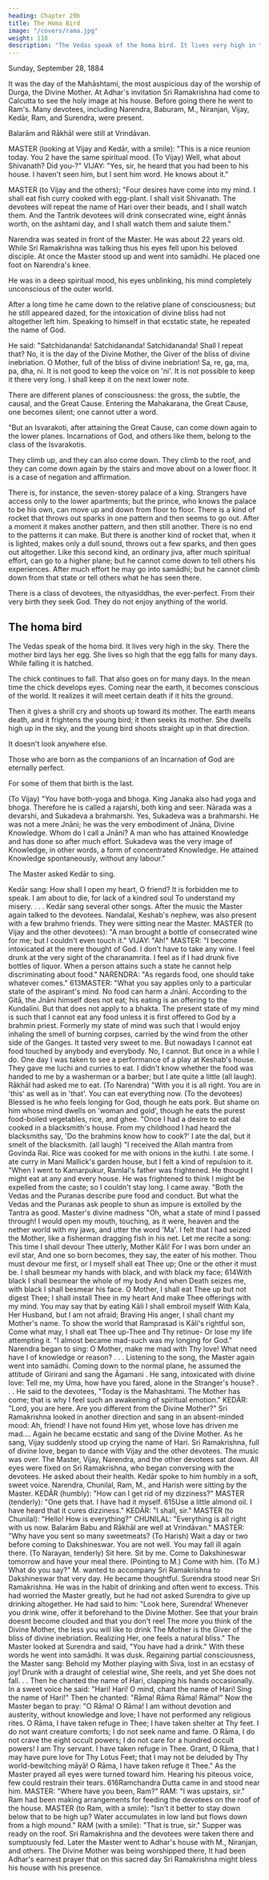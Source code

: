 ```yaml
---
heading: Chapter 29b
title: The Homa Bird
image: "/covers/rama.jpg"
weight: 118
description: "The Vedas speak of the homa bird. It lives very high in the sky. There the mother bird lays her egg. She lives so high that the egg falls for many days. While falling it is hatched"
---
```



Sunday, September 28, 1884

It was the day of the Mahāshtami, the most auspicious day of the worship of Durga, the Divine Mother. At Adhar's invitation Sri Ramakrishna had come to Calcutta to see the holy image at his house. Before going there he went to Ram's. Many devotees, including Narendra, Baburam, M., Niranjan, Vijay, Kedār, Ram, and Surendra, were present. 

Balarām and Rākhāl were still at Vrindāvan.

MASTER (looking at Vijay and Kedār, with a smile): "This is a nice reunion today. You 2 have the same spiritual mood. (To Vijay) Well, what about Shivanath? Did you-?"
VIJAY: "Yes, sir, he heard that you had been to his house. I haven't seen him, but I sent him word. He knows about it."

MASTER (to Vijay and the others); "Four desires have come into my mind. I shall eat fish curry cooked with egg-plant. I shall visit Shivanath. The devotees will repeat the name of Hari over their beads, and I shall watch them. And the Tantrik devotees will drink
consecrated wine, eight ānnās worth, on the ashtami day, and I shall watch them and
salute them."

Narendra was seated in front of the Master. He was about 22 years old. While Sri Ramakrishna was talking thus his eyes fell upon his beloved disciple. At once the
Master stood up and went into samādhi. He placed one foot on Narendra's knee. 

He was in a deep spiritual mood, his eyes unblinking, his mind completely unconscious of the
outer world. 

After a long time he came down to the relative plane of consciousness; but he still appeared dazed, for the intoxication of divine bliss had not altogether left him.
Speaking to himself in that ecstatic state, he repeated the name of God. 

He said: "Satchidananda! Satchidananda! Satchidananda! Shall I repeat that? No, it is the day of
the Divine Mother, the Giver of the bliss of divine inebriation. O Mother, full of the bliss
of divine inebriation! Sa, re, ga, ma, pa, dha, ni. It is not good to keep the voice on 'ni'.
It is not possible to keep it there very long. I shall keep it on the next lower note.

There are different planes of consciousness: the gross, the subtle, the causal, and the Great Cause. Entering the Mahakarana, the Great Cause, one becomes silent; one
cannot utter a word.

"But an Isvarakoti, after attaining the Great Cause, can come down again to the lower planes. Incarnations of God, and others like them, belong to the class of the Isvarakotis.

They climb up, and they can also come down. They climb to the roof, and they can come down again by the stairs and move about on a lower floor. It is a case of negation and affirmation. 

There is, for instance, the seven-storey palace of a king. Strangers have access only to the lower apartments; but the prince, who knows the palace to be his
own, can move up and down from floor to floor. There is a kind of rocket that throws out
sparks in one pattern and then seems to go out. After a moment it makes another pattern, and then still another. There is no end to the patterns it can make. But there is another kind of rocket that, when it is lighted, makes only a dull sound, throws out a few
sparks, and then goes out altogether. Like this second kind, an ordinary jiva, after much
spiritual effort, can go to a higher plane; but he cannot come down to tell others his
experiences. After much effort he may go into samādhi; but he cannot climb down from
that state or tell others what he has seen there.

There is a class of devotees, the nityasiddhas, the ever-perfect. From their very birth they seek God. They do not enjoy anything of the world.

## The homa bird

The Vedas speak of the homa bird. It lives very high in the sky. There the mother bird lays her egg. She lives so high that the egg falls for many days. While falling it is hatched. 

The chick continues to fall. That also goes on for many days. In the mean time the chick develops eyes. Coming near the earth, it becomes conscious of the world. It
realizes it will meet certain death if it hits the ground. 

Then it gives a shrill cry and shoots up toward its mother. The earth means death, and it frightens the young bird; it then seeks its mother. She dwells high up in the sky, and the young bird shoots straight up in that direction.

It doesn't look anywhere else.

Those who are born as the companions of an Incarnation of God are eternally perfect.

For some of them that birth is the last.

(To Vijay) "You have both-yoga and bhoga. King Janaka also had yoga and bhoga. Therefore he is called a rajarshi, both king and seer. Nārada was a devarshi, and
Sukadeva a brahmarshi. Yes, Sukadeva was a brahmarshi. He was not a mere Jnāni; he was the very embodiment of Jnāna, Divine Knowledge. Whom do I call a Jnāni? A man
who has attained Knowledge and has done so after much effort. Sukadeva was the very image of Knowledge, in other words, a form of concentrated Knowledge. He attained
Knowledge spontaneously, without any labour."

The Master asked Kedār to sing.

Kedār sang:
How shall I open my heart, O friend?
It is forbidden me to speak.
I am about to die, for lack of a kindred soul
To understand my misery. . . .
Kedār sang several other songs. After the music the Master again talked to the devotees.
Nandalal, Keshab's nephew, was also present with a few brahmo friends. They were
sitting near the Master.
MASTER (to Vijay and the other devotees): "A man brought a bottle of consecrated wine
for me; but I couldn't even touch it."
VIJAY: "Ah!"
MASTER: "I become intoxicated at the mere thought of God. I don't have to take any
wine. I feel drunk at the very sight of the charanamrita. I feel as if I had drunk five
bottles of liquor. When a person attains such a state he cannot help discriminating about
food."
NARENDRA: "As regards food, one should take whatever comes."
613MASTER: "What you say applies only to a particular state of the aspirant's mind. No food
can harm a Jnāni.
According to the Gitā, the Jnāni himself does not eat; his eating is an offering to the
Kundalini. But that does not apply to a bhakta. The present state of my mind is such that
I cannot eat any food unless it is first offered to God by a brahmin priest. Formerly my
state of mind was such that I would enjoy inhaling the smell of burning corpses, carried
by the wind from the other side of the Ganges. It tasted very sweet to me. But
nowadays I cannot eat food touched by anybody and everybody. No, I cannot. But once
in a while I do. One day I was taken to see a performance of a play at Keshab's house.
They gave me luchi and curries to eat. I didn't know whether the food was handed to me
by a washerman or a barber; but I ate quite a little (all laugh). Rākhāl had asked me to
eat.
(To Narendra) "With you it is all right. You are in 'this' as well as in 'that'. You can eat
everything now. (To the devotees) Blessed is he who feels longing for God, though he
eats pork. But shame on him whose mind dwells on 'woman and gold', though he eats
the purest food-boiled vegetables, rice, and ghee.
"Once I had a desire to eat dal cooked in a blacksmith's house. From my childhood I had
heard the blacksmiths say, 'Do the brahmins know how to cook?' I ate the dal, but it
smelt of the blacksmith. (all laugh)
"I received the Allah mantra from Govinda Rai. Rice was cooked for me with onions in
the kuthi. I ate some. I ate curry in Mani Mallick's garden house, but I felt a kind of
repulsion to it.
"When I went to Kamarpukur, Ramlal's father was frightened. He thought I might eat at
any and every house. He was frightened to think I might be expelled from the caste; so I
couldn't stay long. I came away.
"Both the Vedas and the Puranas describe pure food and conduct. But what the Vedas
and the Puranas ask people to shun as impure is extolled by the Tantra as good.
Master's divine madness
"Oh, what a state of mind I passed through! I would open my mouth, touching, as it
were, heaven and the nether world with my jaws, and utter the word 'Ma'. I felt that I
had seized the Mother, like a fisherman dragging fish in his net. Let me recite a song:
This time I shall devour Thee utterly, Mother Kāli!
For I was born under an evil star,
And one so born becomes, they say, the eater of his mother.
Thou must devour me first, or I myself shall eat Thee up;
One or the other it must be.
I shall besmear my hands with black, and with black my face;
614With black I shall besmear the whole of my body
And when Death seizes me, with black I shall besmear his face.
O Mother, I shall eat Thee up but not digest Thee;
I shall install Thee in my heart
And make Thee offerings with my mind.
You may say that by eating Kāli I shall embroil myself
With Kala, Her Husband, but I am not afraid;
Braving His anger, I shall chant my Mother's name.
To show the world that Ramprasad is Kāli's rightful son,
Come what may, I shall eat Thee up-Thee and Thy retinue-
Or lose my life attempting it.
"I almost became mad-such was my longing for God."
Narendra began to sing:
O Mother, make me mad with Thy love!
What need have I of knowledge or reason? . . .
Listening to the song, the Master again went into samādhi. Coming down to the normal
plane, he assumed the attitude of Girirani and sang the Āgamani . He sang, intoxicated
with divine love:
Tell me, my Uma, how have you fared, alone in the Stranger's house? . . .
He said to the devotees, "Today is the Mahashtami. The Mother has come; that is why I
feel such an awakening of spiritual emotion."
KEDĀR: "Lord, you are here. Are you different from the Divine Mother?"
Sri Ramakrishna looked in another direction and sang in an absent-minded mood:
Ah, friend! I have not found Him yet, whose love has driven me mad....
Again he became ecstatic and sang of the Divine Mother. As he sang, Vijay suddenly
stood up crying the name of Hari. Sri Ramakrishna, full of divine love, began to dance
with Vijay and the other devotees.
The music was over. The Master, Vijay, Narendra, and the other devotees sat down. All
eyes were fixed on Sri Ramakrishna, who began conversing with the devotees. He asked
about their health. Kedār spoke to him humbly in a soft, sweet voice. Narendra, Chunilal,
Ram, M., and Harish were sitting by the Master.
KEDĀR (humbly): "How can I get rid of my dizziness?"
MASTER (tenderly): "One gets that. I have had it myself.
615Use a little almond oil. I have heard that it cures dizziness."
KEDĀR: "I shall, sir."
MASTER (to Chunilal): "Hello! How is everything?"
CHUNILAL: "Everything is all right with us now. Balarām Babu and Rākhāl are well at
Vrindāvan."
MASTER: "Why have you sent so many sweetmeats? (To Harish) Wait a day or two
before coming to Dakshineswar. You are not well. You may fall ill again there. (To
Narayan, tenderly) Sit here. Sit by me. Come to Dakshineswar tomorrow and have your
meal there. (Pointing to M.) Come with him. (To M.) What do you say?"
M. wanted to accompany Sri Ramakrishna to Dakshineswar that very day. He became
thoughtful.
Surendra stood near Sri Ramakrishna. He was in the habit of drinking and often went to
excess. This had worried the Master greatly, but he had not asked Surendra to give up
drinking altogether. He had said to him: "Look here, Surendra! Whenever you drink
wine, offer it beforehand to the Divine Mother. See that your brain doesnt become
clouded and that you don't reel The more you think of the Divine Mother, the less you
will like to drink The Mother is the Giver of the bliss of divine inebriation. Realizing Her,
one feels a natural bliss."
The Master looked at Surendra and said, "You have had a drink." With these words he
went into samādhi. It was dusk. Regaining partial consciousness, the Master sang:
Behold my Mother playing with Śiva, lost in an ecstasy of joy!
Drunk with a draught of celestial wine, She reels, and yet She
does not fall. . .
Then he chanted the name of Hari, clapping his hands occasionally. In a sweet voice he
said: "Hari! Hari! O mind, chant the name of Hari! Sing the name of Hari!" Then he
chanted: "Rāma! Rāma Rāma! Rāma!"
Now the Master began to pray: "O Rāma! O Rāma! I am without devotion and austerity,
without knowledge and love; I have not performed any religious rites. O Rāma, I have
taken refuge in Thee; I have taken shelter at Thy feet. I do not want creature comforts;
I do not seek name and fame. O Rāma, I do not crave the eight occult powers; I do not
care for a hundred occult powers! I am Thy servant. I have taken refuge in Thee. Grant,
O Rāma, that I may have pure love for Thy Lotus Feet; that I may not be deluded by Thy
world-bewitching māyā! O Rāma, I have taken refuge it Thee."
As the Master prayed all eyes were turned toward him. Hearing his piteous voice, few
could restrain their tears.
616Ramchandra Dutta came in and stood near him.
MASTER: "Where have you been, Ram?"
RAM: "I was upstairs, sir."
Ram had been making arrangements for feeding the devotees on the roof of the house.
MASTER (to Ram, with a smile): "Isn't it better to stay down below that to be high up?
Water accumulates in low land but flows down from a high mound."
RAM (with a smile): "That is true, sir."
Supper was ready on the roof. Sri Ramakrishna and the devotees were taken there and
sumptuously fed. Later the Master went to Adhar's house with M., Niranjan, and others.
The Divine Mother was being worshipped there, It had been Adhar's earnest prayer that
on this sacred day Sri Ramakrishna might bless his house with his presence.

